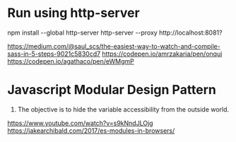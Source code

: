 # Run using http-server

npm install --global http-server
http-server --proxy http://localhost:8081?


https://medium.com/@saul_scs/the-easiest-way-to-watch-and-compile-sass-in-5-steps-9021c5830cd7
https://codepen.io/amrzakaria/pen/onqui
https://codepen.io/agathaco/pen/eWMgmP

# Javascript Modular Design Pattern
1. The objective is to hide the variable accessibility from the outside world.


https://www.youtube.com/watch?v=s9kNndJLOjg
https://jakearchibald.com/2017/es-modules-in-browsers/